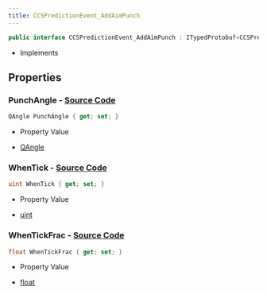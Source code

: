 ```yaml
---
title: CCSPredictionEvent_AddAimPunch
---
```


```csharp
public interface CCSPredictionEvent_AddAimPunch : ITypedProtobuf<CCSPredictionEvent_AddAimPunch>, INativeHandle
```

- Implements

## Properties

### **PunchAngle** - [Source Code](https://github.com/swiftly-solution/swiftlys2/blob/main/managed/src/SwiftlyS2.Generated/Protobufs/Interfaces/CCSPredictionEvent_AddAimPunch.cs#L13)

```csharp
QAngle PunchAngle { get; set; }
```

- Property Value

- [QAngle](/docs/api/shared/natives/qangle)

### **WhenTick** - [Source Code](https://github.com/swiftly-solution/swiftlys2/blob/main/managed/src/SwiftlyS2.Generated/Protobufs/Interfaces/CCSPredictionEvent_AddAimPunch.cs#L16)

```csharp
uint WhenTick { get; set; }
```

- Property Value

- [uint](https://learn.microsoft.com/dotnet/api/system.uint32)

### **WhenTickFrac** - [Source Code](https://github.com/swiftly-solution/swiftlys2/blob/main/managed/src/SwiftlyS2.Generated/Protobufs/Interfaces/CCSPredictionEvent_AddAimPunch.cs#L19)

```csharp
float WhenTickFrac { get; set; }
```

- Property Value

- [float](https://learn.microsoft.com/dotnet/api/system.single)

